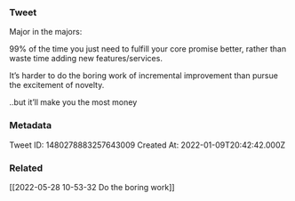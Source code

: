 ### Tweet
Major in the majors:

99% of the time you just need to fulfill your core promise better, rather than waste time adding new features/services. 

It’s harder to do the boring work of incremental improvement than pursue the excitement of novelty.

..but it’ll make you the most money

### Metadata
Tweet ID: 1480278883257643009
Created At: 2022-01-09T20:42:42.000Z

### Related
[[2022-05-28 10-53-32 Do the boring work]]

